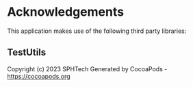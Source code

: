 # Acknowledgements
This application makes use of the following third party libraries:

## TestUtils

Copyright (c) 2023 SPHTech
Generated by CocoaPods - https://cocoapods.org
